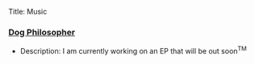 Title: Music
### [Dog Philosopher](https://dogphilosopher.bandcamp.com)

- Description: I am currently working on an EP that will be out soon<sup>TM</sup>
